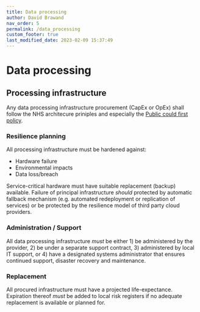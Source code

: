 ```yaml
---
title: Data processing
author: David Brawand
nav_order: 5
permalink: /data_processing
custom_footer: true
last_modified_date: 2023-02-09 15:37:49
---
```

# Data processing

## Processing infrastructure

Any data processing infrastructure procurement (CapEx or OpEx) shall follow the NHS architecure priniples and especially the [Public could first policy](https://digital.nhs.uk/about-nhs-digital/our-work/nhs-digital-architecture/principles/public-cloud-first).

### Resilience planning

All processing infrastructure must be hardened against:

- Hardware failure
- Environmental impacts
- Data loss/breach

Service-critical hardware must have suitable replacement (backup) available. Failure of principal infrastructure _should_ protected by automatic fallback mechanism (e.g. automated redeployment or replication of services) or be protected by the resilience model of third party cloud providers.

### Administration / Support

All data processing infrastructure _must_ be either 1) be administered by the provider, 2) be under a separate support contract, 3) administered by local IT support, or 4) have a designated systems administrator that ensures continued support, disaster recovery and maintenance.

### Replacement

All procured infrastructure must have a projected life-expectance. Expiration thereof _must_ be added to local risk registers if no adequate replacement is available or planned for.
